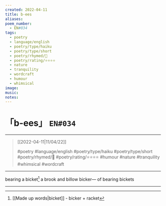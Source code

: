 ```yaml
---
created: 2022-04-11
title: b-ees
aliases:
poem_number:
  - EN#034
tags:
  - poetry
  - language/english
  - poetry/type/haiku
  - poetry/type/short
  - poetry/rhymed/🔴
  - poetry/rating/⭐⭐⭐⭐
  - nature
  - tranquility
  - wordcraft
  - humour
  - whimsical
image:
music:
notes:
---
```

# 「b-ees」 `EN#034`

---

> [[2022-04-11|11/04/22]]
> 
> #poetry 
> #language/english 
> #poetry/type/haiku #poetry/type/short 
> #poetry/rhymed/🔴 
> #poetry/rating/⭐⭐⭐⭐ 
> #humour #nature #tranquility #whimsical #wordcraft 
---

bearing a bicket[^1]
a brook and billow bicker—
of bearing bickets

---

[^1]: [[Made up words|bicket]] - bicker + racket